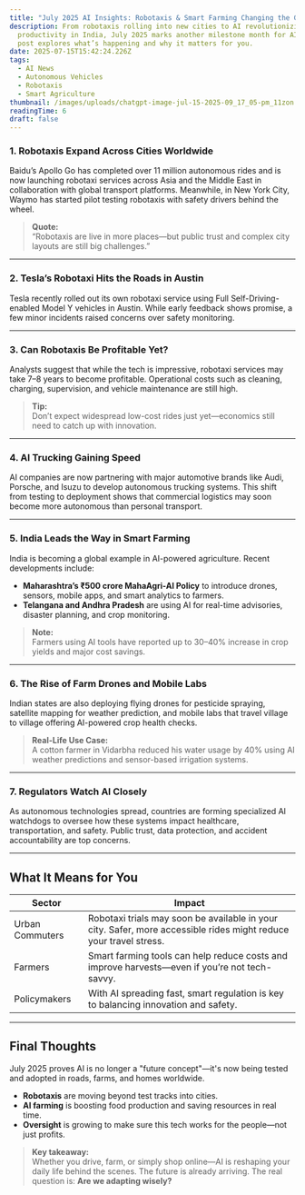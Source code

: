 ```yaml
---
title: "July 2025 AI Insights: Robotaxis & Smart Farming Changing the Game"
description: From robotaxis rolling into new cities to AI revolutionizing farm
  productivity in India, July 2025 marks another milestone month for AI. This
  post explores what’s happening and why it matters for you.
date: 2025-07-15T15:42:24.226Z
tags:
  - AI News
  - Autonomous Vehicles
  - Robotaxis
  - Smart Agriculture
thumbnail: /images/uploads/chatgpt-image-jul-15-2025-09_17_05-pm_11zon.png
readingTime: 6
draft: false
---
```

<!--StartFragment-->

### 1. **Robotaxis Expand Across Cities Worldwide**

Baidu’s Apollo Go has completed over 11 million autonomous rides and is now launching robotaxi services across Asia and the Middle East in collaboration with global transport platforms. Meanwhile, in New York City, Waymo has started pilot testing robotaxis with safety drivers behind the wheel.

> **Quote:**\
> “Robotaxis are live in more places—but public trust and complex city layouts are still big challenges.”

- - -

### 2. **Tesla’s Robotaxi Hits the Roads in Austin**

Tesla recently rolled out its own robotaxi service using Full Self-Driving-enabled Model Y vehicles in Austin. While early feedback shows promise, a few minor incidents raised concerns over safety monitoring.

- - -

### 3. **Can Robotaxis Be Profitable Yet?**

Analysts suggest that while the tech is impressive, robotaxi services may take 7–8 years to become profitable. Operational costs such as cleaning, charging, supervision, and vehicle maintenance are still high.

> **Tip:**\
> Don’t expect widespread low-cost rides just yet—economics still need to catch up with innovation.

- - -

### 4. **AI Trucking Gaining Speed**

AI companies are now partnering with major automotive brands like Audi, Porsche, and Isuzu to develop autonomous trucking systems. This shift from testing to deployment shows that commercial logistics may soon become more autonomous than personal transport.

- - -

### 5. **India Leads the Way in Smart Farming**

India is becoming a global example in AI-powered agriculture. Recent developments include:

* **Maharashtra’s ₹500 crore MahaAgri-AI Policy** to introduce drones, sensors, mobile apps, and smart analytics to farmers.
* **Telangana and Andhra Pradesh** are using AI for real-time advisories, disaster planning, and crop monitoring.

> **Note:**\
> Farmers using AI tools have reported up to 30–40% increase in crop yields and major cost savings.

- - -

### 6. **The Rise of Farm Drones and Mobile Labs**

Indian states are also deploying flying drones for pesticide spraying, satellite mapping for weather prediction, and mobile labs that travel village to village offering AI-powered crop health checks.

> **Real-Life Use Case:**\
> A cotton farmer in Vidarbha reduced his water usage by 40% using AI weather predictions and sensor-based irrigation systems.

- - -

### 7. **Regulators Watch AI Closely**

As autonomous technologies spread, countries are forming specialized AI watchdogs to oversee how these systems impact healthcare, transportation, and safety. Public trust, data protection, and accident accountability are top concerns.

- - -

## **What It Means for You**

| Sector          | Impact                                                                                                            |
| --------------- | ----------------------------------------------------------------------------------------------------------------- |
| Urban Commuters | Robotaxi trials may soon be available in your city. Safer, more accessible rides might reduce your travel stress. |
| Farmers         | Smart farming tools can help reduce costs and improve harvests—even if you’re not tech-savvy.                     |
| Policymakers    | With AI spreading fast, smart regulation is key to balancing innovation and safety.                               |

- - -

## **Final Thoughts**

July 2025 proves AI is no longer a "future concept"—it's now being tested and adopted in roads, farms, and homes worldwide.

* **Robotaxis** are moving beyond test tracks into cities.
* **AI farming** is boosting food production and saving resources in real time.
* **Oversight** is growing to make sure this tech works for the people—not just profits.

> **Key takeaway:**\
> Whether you drive, farm, or simply shop online—AI is reshaping your daily life behind the scenes. The future is already arriving. The real question is: **Are we adapting wisely?**

<!--EndFragment-->